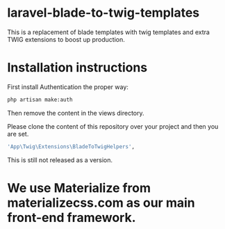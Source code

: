# laravel-blade-to-twig-templates
This is a replacement of blade templates with twig templates and extra TWIG extensions to boost up production.

# Installation instructions
First install Authentication the proper way:

```bash
php artisan make:auth
```

Then remove the content in the views directory.

Please clone the content of this repository over your project and then you are set.

```bash
'App\Twig\Extensions\BladeToTwigHelpers',
```

This is still not released as a version.

# We use Materialize from materializecss.com as our main front-end framework.
